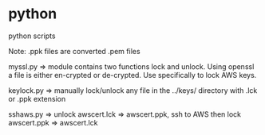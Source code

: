# python
python scripts

Note: .ppk files are converted .pem files

myssl.py => module contains two functions lock and unlock.  Using openssl a file is either en-crypted or de-crypted. Use
            specifically to lock AWS keys.

keylock.py => manually lock/unlock any file in the ../keys/ directory with .lck or .ppk extension

sshaws.py => unlock awscert.lck => awscert.ppk, ssh to AWS then lock awscert.ppk => awscert.lck

